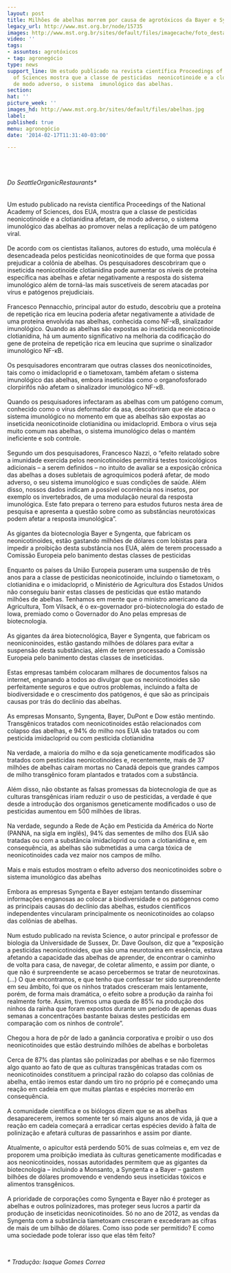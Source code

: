 ```yaml
---
layout: post
title: Milhões de abelhas morrem por causa de agrotóxicos da Bayer e Syngenta
legacy_url: http://www.mst.org.br/node/15735
images: http://www.mst.org.br/sites/default/files/imagecache/foto_destaque/abelhas.jpg
video: ''
tags:
- assuntos: agrotóxicos
- tag: agronegócio
type: news
support_line: Um estudo publicado na revista científica Proceedings of the National  Academy
  of Sciences mostra que a classe de pesticidas  neonicotinoide e a clotianidina afetam,
  de modo adverso, o sistema  imunológico das abelhas.
section: 
hat: ''
picture_week: ''
images_hd: http://www.mst.org.br/sites/default/files/abelhas.jpg
label: 
published: true
menu: agronegócio
date: '2014-02-17T11:31:40-03:00'

---
```

<p><br><br><br><em>Do SeattleOrganicRestaurants*<br></em><br><br>Um estudo publicado na revista científica Proceedings of the National Academy of Sciences, dos EUA, mostra que a classe de pesticidas neonicotinoide e a clotianidina afetam, de modo adverso, o sistema imunológico das abelhas ao promover nelas a replicação de um patógeno viral.<br><br>De acordo com os cientistas italianos, autores do estudo, uma molécula é desencadeada pelos pesticidas neonicotinoides de que forma que possa prejudicar a colônia de abelhas. Os pesquisadores descobriram que o inseticida neonicotinoide clotianidina pode aumentar os níveis de proteína específica nas abelhas e afetar negativamente a resposta do sistema imunológico além de torná-las mais suscetíveis de serem atacadas por vírus e patógenos prejudiciais.<br><br>Francesco Pennacchio, principal autor do estudo, descobriu que a proteína de repetição rica em leucina poderia afetar negativamente a atividade de uma proteína envolvida nas abelhas, conhecida como NF-κB, sinalizador imunológico. Quando as abelhas são expostas ao inseticida neonicotinoide clotianidina, há um aumento significativo na melhoria da codificação do gene de proteína de repetição rica em leucina que suprime o sinalizador imunológico NF-κB.<br><br>Os pesquisadores encontraram que outras classes dos neonicotinoides, tais como o imidacloprid e o tiametoxam, também afetam o sistema imunológico das abelhas, embora inseticidas como o organofosforado clorpirifós não afetam o sinalizador imunológico NF-κB.<br><br>Quando os pesquisadores infectaram as abelhas com um patógeno comum, conhecido como o vírus deformador da asa, descobriram que ele ataca o sistema imunológico no momento em que as abelhas são expostas ao inseticida neonicotinoide clotianidina ou imidacloprid. Embora o vírus seja muito comum nas abelhas, o sistema imunológico delas o mantém ineficiente e sob controle.<br><br>Segundo um dos pesquisadores, Francesco Nazzi, o “efeito relatado sobre a imunidade exercida pelos neonicotinoides permitirá testes toxicológicos adicionais – a serem definidos – no intuito de avaliar se a exposição crônica das abelhas a doses subletais de agroquímicos poderá afetar, de modo adverso, o seu sistema imunológico e suas condições de saúde. Além disso, nossos dados indicam a possível ocorrência nos insetos, por exemplo os invertebrados, de uma modulação neural da resposta imunológica. Este fato prepara o terreno para estudos futuros nesta área de pesquisa e apresenta a questão sobre como as substâncias neurotóxicas podem afetar a resposta imunológica”.<br><br>As gigantes da biotecnologia Bayer e Syngenta, que fabricam os neonicotinoides, estão gastando milhões de dólares com lobistas para impedir a proibição desta substância nos EUA, além de terem processado a Comissão Europeia pelo banimento destas classes de pesticidas<br><br>Enquanto os países da União Europeia puseram uma suspensão de três anos para a classe de pesticidas neonicotinoide, incluindo o tiametoxam, o clotianidina e o imidacloprid, o Ministério de Agricultura dos Estados Unidos não conseguiu banir estas classes de pesticidas que estão matando milhões de abelhas. Tenhamos em mente que o ministro americano da Agricultura, Tom Vilsack, é o ex-governador pró-biotecnologia do estado de Iowa, premiado como o Governador do Ano pelas empresas de biotecnologia.<br><br>As gigantes da área biotecnológica, Bayer e Syngenta, que fabricam os neoniconinoides, estão gastando milhões de dólares para evitar a suspensão desta substâncias, além de terem processado a Comissão Europeia pelo banimento destas classes de inseticidas.<br><br>Estas empresas também colocaram milhares de documentos falsos na internet, enganando a todos ao divulgar que os neonicotinoides são perfeitamente seguros e que outros problemas, incluindo a falta de biodiversidade e o crescimento dos patógenos, é que são as principais causas por trás do declínio das abelhas.<br><br>As empresas Monsanto, Syngenta, Bayer, DuPont e Dow estão mentindo. Transgênicos tratados com neonicotinoides estão relacionados com colapso das abelhas, e 94% do milho nos EUA são tratados ou com pesticida imidacloprid ou com pesticida clotianidina<br><br>Na verdade, a maioria do milho e da soja geneticamente modificados são tratados com pesticidas neonicotinoides e, recentemente, mais de 37 milhões de abelhas caíram mortas no Canadá depois que grandes campos de milho transgênico foram plantados e tratados com a substância.<br><br>Além disso, não obstante as falsas promessas da biotecnologia de que as culturas transgênicas iriam reduzir o uso de pesticidas, a verdade é que desde a introdução dos organismos geneticamente modificados o uso de pesticidas aumentou em 500 milhões de libras.<br><br>Na verdade, segundo a Rede de Ação em Pesticida da América do Norte (PANNA, na sigla em inglês), 94% das sementes de milho dos EUA são tratadas ou com a substância imidacloprid ou com a clotianidina e, em consequência, as abelhas são submetidas a uma carga tóxica de neonicotinoides cada vez maior nos campos de milho.<br><br>Mais e mais estudos mostram o efeito adverso dos neonicotinoides sobre o sistema imunológico das abelhas<br><br>Embora as empresas Syngenta e Bayer estejam tentando disseminar informações enganosas ao colocar a biodiversidade e os patógenos como as principais causas do declínio das abelhas, estudos científicos independentes vincularam principalmente os neonicotinoides ao colapso das colônias de abelhas.<br><br>Num estudo publicado na revista Science, o autor principal e professor de biologia da Universidade de Sussex, Dr. Dave Goulson, diz que a “exposição a pesticidas neonicotinoides, que são uma neurotoxina em essência, estava afetando a capacidade das abelhas de aprender, de encontrar o caminho de volta para casa, de navegar, de coletar alimento, e assim por diante, o que não é surpreendente se acaso percebermos se tratar de neurotoxinas. (...) O que encontramos, e que tenho que confessar ter sido surpreendente em seu âmbito, foi que os ninhos tratados cresceram mais lentamente, porém, de forma mais dramática, o efeito sobre a produção da rainha foi realmente forte. Assim, tivemos uma queda de 85% na produção dos ninhos da rainha que foram expostos durante um período de apenas duas semanas a concentrações bastante baixas destes pesticidas em comparação com os ninhos de controle”.<br><br>Chegou a hora de pôr de lado a ganância corporativa e proibir o uso dos neonicotinoides que estão destruindo milhões de abelhas e borboletas<br><br>Cerca de 87% das plantas são polinizadas por abelhas e se não fizermos algo quanto ao fato de que as culturas transgênicas tratadas com os neonicotinoides constituem a principal razão do colapso das colônias de abelha, então iremos estar dando um tiro no próprio pé e começando uma reação em cadeia em que muitas plantas e espécies morrerão em consequência.<br><br>A comunidade científica e os biólogos dizem que se as abelhas desaparecerem, iremos somente ter só mais alguns anos de vida, já que a reação em cadeia começará a erradicar certas espécies devido à falta de polinização e afetará culturas de passarinhos e assim por diante.<br><br>Atualmente, o apicultor está perdendo 50% de suas colmeias e, em vez de proporem uma proibição imediata às culturas geneticamente modificadas e aos neonicotinoides, nossas autoridades permitem que as gigantes da biotecnologia – incluindo a Monsanto, a Syngenta e a Bayer – gastem bilhões de dólares promovendo e vendendo seus inseticidas tóxicos e alimentos transgênicos.<br><br>A prioridade de corporações como Syngenta e Bayer não é proteger as abelhas e outros polinizadores, mas proteger seus lucros a partir da produção de inseticidas neonicotinoides. Só no ano de 2012, as vendas da Syngenta com a substância tiametoxam cresceram e excederam as cifras de mais de um bilhão de dólares. Como isso pode ser permitido? E como uma sociedade pode tolerar isso que elas têm feito?</p><p>&nbsp;</p><p><em>*&nbsp;Tradução: Isaque Gomes Correa<br></em></p>
